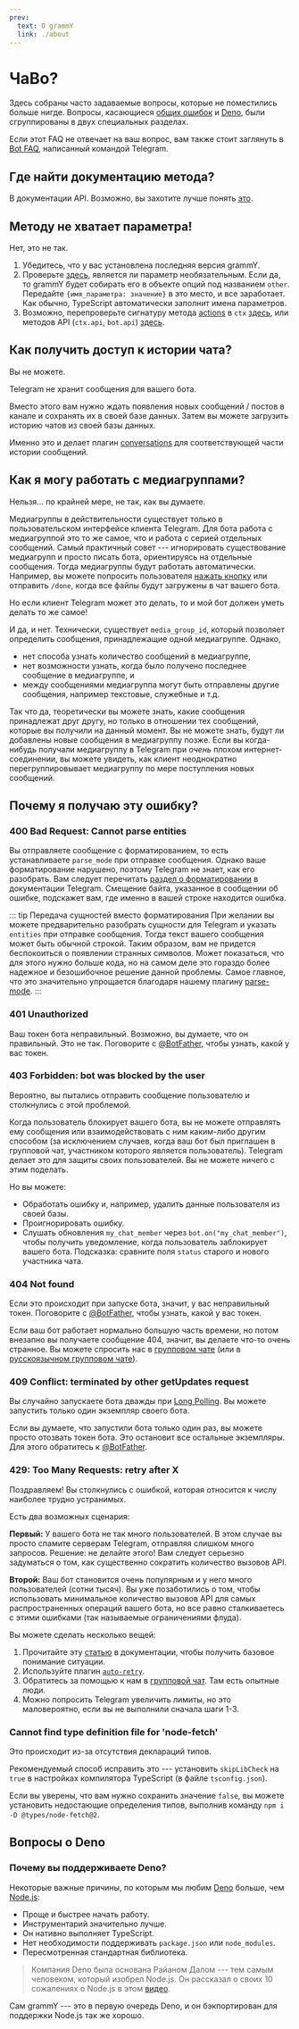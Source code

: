 ```yaml
---
prev:
  text: О grammY
  link: ./about
---
```


# ЧаВо?

Здесь собраны часто задаваемые вопросы, которые не поместились больше нигде.
Вопросы, касающиеся [общих ошибок](#почему-я-получаю-эту-ошибку) и [Deno](#вопросы-о-deno), были сгруппированы в двух специальных разделах.

Если этот FAQ не отвечает на ваш вопрос, вам также стоит заглянуть в [Bot FAQ](https://core.telegram.org/bots/faq), написанный командой Telegram.

## Где найти документацию метода?

В  документации API.
Возможно, вы захотите лучше понять [это](../guide/).

## Методу не хватает параметра!

Нет, это не так.

1. Убедитесь, что у вас установлена последняя версия grammY.
2. Проверьте [здесь](https://core.telegram.org/bots/api), является ли параметр необязательным.
   Если да, то grammY будет собирать его в объекте опций под названием `other`.
   Передайте `{имя_параметра: значение}` в это место, и все заработает.
   Как обычно, TypeScript автоматически заполнит имена параметров.
3. Возможно, перепроверьте сигнатуру метода [actions](../guide/context#доступные-деиствия) в `ctx` [здесь](/ref/core/context#methods), или методов API (`ctx.api`, `bot.api`) [здесь](/ref/core/api#methods).

## Как получить доступ к истории чата?

Вы не можете.

Telegram не хранит сообщения для вашего бота.

Вместо этого вам нужно ждать появления новых сообщений / постов в канале и сохранять их в своей базе данных.
Затем вы можете загрузить историю чатов из своей базы данных.

Именно это и делает плагин [conversations](../plugins/conversations) для соответствующей части истории сообщений.

## Как я могу работать с медиагруппами?

Нельзя... по крайней мере, не так, как вы думаете.

Медиагруппы в действительности существует только в пользовательском интерфейсе клиента Telegram.
Для бота работа с медиагруппой это то же самое, что и работа с серией отдельных сообщений.
Самый практичный совет --- игнорировать существование медиагрупп и просто писать бота, ориентируясь на отдельные сообщения.
Тогда медиагруппы будут работать автоматически.
Например, вы можете попросить пользователя [нажать кнопку](../plugins/keyboard#встроенные-клавиатуры) или отправить `/done`, когда все файлы будут загружены в чат вашего бота.

Но если клиент Telegram может это делать, то и мой бот должен уметь делать то же самое!

И да, и нет.
Технически, существует `media_group_id`, который позволяет определить сообщения, принадлежащие одной медиагруппе.
Однако,

- нет способа узнать количество сообщений в медиагруппе,
- нет возможности узнать, когда было получено последнее сообщение в медиагруппе, и
- между сообщениями медиагруппа могут быть отправлены другие сообщения, например текстовые, служебные и т.д.

Так что да, теоретически вы можете знать, какие сообщения принадлежат друг другу, но только в отношении тех сообщений, которые вы получили на данный момент.
Вы не можете знать, будут ли добавлены новые сообщения в медиагруппу позже.
Если вы когда-нибудь получали медиагруппу в Telegram при _очень_ плохом интернет-соединении, вы можете увидеть, как клиент неоднократно перегруппировывает медиагруппу по мере поступления новых сообщений.

## Почему я получаю эту ошибку?

### 400 Bad Request: Cannot parse entities

Вы отправляете сообщение с форматированием, то есть устанавливаете `parse_mode` при отправке сообщения.
Однако ваше форматирование нарушено, поэтому Telegram не знает, как его разобрать.
Вам следует перечитать [раздел о форматировании](https://core.telegram.org/bots/api#formatting-options) в документации Telegram.
Смещение байта, указанное в сообщении об ошибке, подскажет вам, где именно в вашей строке находится ошибка.

::: tip Передача сущностей вместо форматирования
При желании вы можете предварительно разобрать сущности для Telegram и указать `entities` при отправке сообщения.
Тогда текст вашего сообщения может быть обычной строкой.
Таким образом, вам не придется беспокоиться о появлении странных символов.
Может показаться, что для этого нужно больше кода, но на самом деле это гораздо более надежное и безошибочное решение данной проблемы.
Самое главное, что это значительно упрощается благодаря нашему плагину [parse-mode](../plugins/parse-mode).
:::

### 401 Unauthorized

Ваш токен бота неправильный.
Возможно, вы думаете, что он правильный.
Это не так.
Поговорите с [@BotFather](https://t.me/BotFather), чтобы узнать, какой у вас токен.

### 403 Forbidden: bot was blocked by the user

Вероятно, вы пытались отправить сообщение пользователю и столкнулись с этой проблемой.

Когда пользователь блокирует вашего бота, вы не можете отправлять ему сообщения или взаимодействовать с ним каким-либо другим способом (за исключением случаев, когда ваш бот был приглашен в групповой чат, участником которого является пользователь).
Telegram делает это для защиты своих пользователей.
Вы не можете ничего с этим поделать.

Но вы можете:

- Обработать ошибку и, например, удалить данные пользователя из своей базы.
- Проигнорировать ошибку.
- Слушать обновления `my_chat_member` через `bot.on("my_chat_member")`, чтобы получить уведомление, когда пользователь заблокирует вашего бота.
  Подсказка: сравните поля `status` старого и нового участника чата.

### 404 Not found

Если это происходит при запуске бота, значит, у вас неправильный токен.
Поговорите с [@BotFather](https://t.me/BotFather), чтобы узнать, какой у вас токен.

Если ваш бот работает нормально большую часть времени, но потом внезапно вы получаете сообщение 404, значит, вы делаете что-то очень странное.
Вы можете спросить нас в [групповом чате](https://t.me/grammyjs) (или в [русскоязычном групповом чате](https://t.me/grammyjs_ru)).

### 409 Conflict: terminated by other getUpdates request

Вы случайно запускаете бота дважды при [Long Polling](../advanced/reliability.md#long-polling).
Вы можете запустить только один экземпляр своего бота.

Если вы думаете, что запустили бота только один раз, вы можете просто отозвать токен бота.
Это остановит все остальные экземпляры.
Для этого обратитесь к [@BotFather](https://t.me/BotFather).

### 429: Too Many Requests: retry after X

Поздравляем!
Вы столкнулись с ошибкой, которая относится к числу наиболее трудно устранимых.

Есть два возможных сценария:

**Первый:** У вашего бота не так много пользователей.
В этом случае вы просто спамите серверам Telegram, отправляя слишком много запросов.
Решение: не делайте этого!
Вам следует серьезно задуматься о том, как существенно сократить количество вызовов API.

**Второй:** Ваш бот становится очень популярным и у него много пользователей (сотни тысяч).
Вы уже позаботились о том, чтобы использовать минимальное количество вызовов API для самых распространенных операций вашего бота, но все равно сталкиваетесь с этими ошибками (так называемые ограничениями флуда).

Вы можете сделать несколько вещей:

1. Прочитайте эту [статью](../advanced/flood) в документации, чтобы получить базовое понимание ситуации.
2. Используйте плагин [`auto-retry`](../plugins/auto-retry).
3. Обратитесь за помощью к нам в [групповой чат](https://t.me/grammyjs).
   Там есть опытные люди.
4. Можно попросить Telegram увеличить лимиты, но это маловероятно, если вы не выполнили сначала шаги 1-3.

### Cannot find type definition file for 'node-fetch'

Это происходит из-за отсутствия деклараций типов.

Рекомендуемый способ исправить это --- установить `skipLibCheck` на `true` в настройках компилятора TypeScript (в файле `tsconfig.json`).

Если вы уверены, что вам нужно сохранить значение `false`, вы можете установить недостающие определения типов, выполнив команду `npm i -D @types/node-fetch@2`.

## Вопросы о Deno

### Почему вы поддерживаете Deno?

Некоторые важные причины, по которым мы любим [Deno](https://deno.com/) больше, чем [Node.js](https://nodejs.org):

- Проще и быстрее начать работу.
- Инструментарий значительно лучше.
- Он нативно выполняет TypeScript.
- Нет необходимости поддерживать `package.json` или `node_modules`.
- Пересмотренная стандартная библиотека.

> Компания Deno была основана Райаном Далом --- тем самым человеком, который изобрел Node.js.
> Он рассказал о своих 10 сожалениях о Node.js в этом [видео](https://youtu.be/M3BM9TB-8yA).

Сам grammY --- это в первую очередь Deno, и он бэкпортирован для поддержки Node.js так же хорошо.
